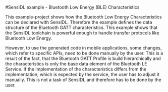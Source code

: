 #SensIDL example - Bluetooth Low Energy (BLE) Characteristics


This example-project shows how the Bluetooth Low Energy Characteristics can be declared with SensIDL. Therefore the example defines the data structure of the Bluetooth GATT characteristics.
This example shows that the SensIDL toolchain is powerful enough to handle transfer protocols like Bluetooth Low Energy. 

However, to use the generated code in mobile applications, some changes,  which refer to specific APIs, need to be done manually by the user. This is a result of the fact, that the Bluetooth GATT Profile is build hierarchically and the characteristics is only the base data element of the Bluetooth LE Service. If the implementation of the characteristics differs from the implementation, which is expected by the service, the user has to adjust it manually. This is not a task of SensIDL and therefore has to be done by the user.
